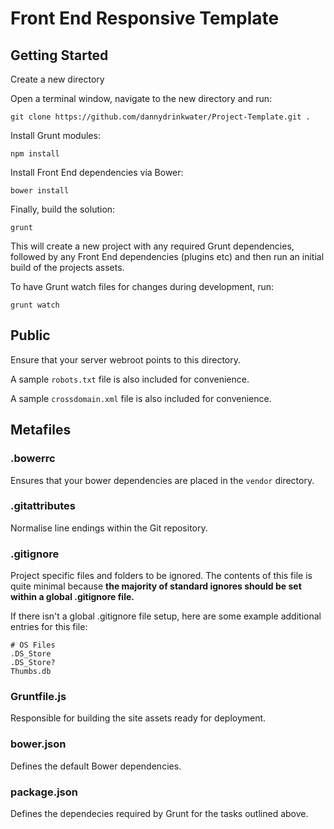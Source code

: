 # Front End Responsive Template


## Getting Started

Create a new directory

Open a terminal window, navigate to the new directory and run:

`git clone https://github.com/dannydrinkwater/Project-Template.git .`

Install Grunt modules:

`npm install`

Install Front End dependencies via Bower:

`bower install`

Finally, build the solution:

`grunt`

This will create a new project with any required Grunt dependencies, followed by any Front End dependencies (plugins etc) and then run an initial build of the projects assets.

To have Grunt watch files for changes during development, run:

`grunt watch`

## Public

Ensure that your server webroot points to this directory.

A sample `robots.txt` file is also included for convenience.

A sample `crossdomain.xml` file is also included for convenience.

## Metafiles

### .bowerrc

Ensures that your bower dependencies are placed in the `vendor` directory.

### .gitattributes

Normalise line endings within the Git repository.

### .gitignore

Project specific files and folders to be ignored. The contents of this file is quite minimal because **the majority of standard ignores should be set within a global .gitignore file.**

If there isn't a global .gitignore file setup, here are some example additional entries for this file:

	# OS Files
	.DS_Store
	.DS_Store?
	Thumbs.db

### Gruntfile.js

Responsible for building the site assets ready for deployment.

### bower.json

Defines the default Bower dependencies.

### package.json

Defines the dependecies required by Grunt for the tasks outlined above.
